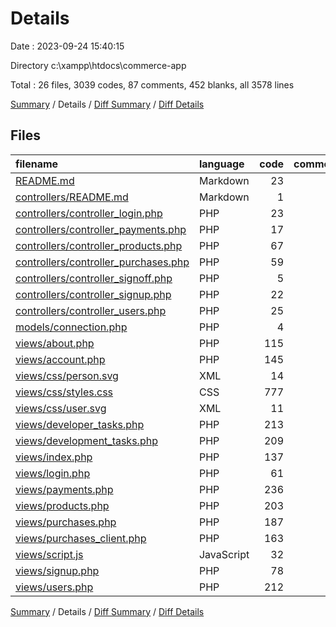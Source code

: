 # Details

Date : 2023-09-24 15:40:15

Directory c:\\xampp\\htdocs\\commerce-app

Total : 26 files,  3039 codes, 87 comments, 452 blanks, all 3578 lines

[Summary](results.md) / Details / [Diff Summary](diff.md) / [Diff Details](diff-details.md)

## Files
| filename | language | code | comment | blank | total |
| :--- | :--- | ---: | ---: | ---: | ---: |
| [README.md](/README.md) | Markdown | 23 | 0 | 7 | 30 |
| [controllers/README.md](/controllers/README.md) | Markdown | 1 | 0 | 0 | 1 |
| [controllers/controller_login.php](/controllers/controller_login.php) | PHP | 23 | 2 | 4 | 29 |
| [controllers/controller_payments.php](/controllers/controller_payments.php) | PHP | 17 | 0 | 4 | 21 |
| [controllers/controller_products.php](/controllers/controller_products.php) | PHP | 67 | 8 | 15 | 90 |
| [controllers/controller_purchases.php](/controllers/controller_purchases.php) | PHP | 59 | 6 | 14 | 79 |
| [controllers/controller_signoff.php](/controllers/controller_signoff.php) | PHP | 5 | 0 | 1 | 6 |
| [controllers/controller_signup.php](/controllers/controller_signup.php) | PHP | 22 | 0 | 0 | 22 |
| [controllers/controller_users.php](/controllers/controller_users.php) | PHP | 25 | 0 | 7 | 32 |
| [models/connection.php](/models/connection.php) | PHP | 4 | 2 | 2 | 8 |
| [views/about.php](/views/about.php) | PHP | 115 | 0 | 11 | 126 |
| [views/account.php](/views/account.php) | PHP | 145 | 1 | 28 | 174 |
| [views/css/person.svg](/views/css/person.svg) | XML | 14 | 0 | 1 | 15 |
| [views/css/styles.css](/views/css/styles.css) | CSS | 777 | 14 | 51 | 842 |
| [views/css/user.svg](/views/css/user.svg) | XML | 11 | 0 | 1 | 12 |
| [views/developer_tasks.php](/views/developer_tasks.php) | PHP | 213 | 8 | 40 | 261 |
| [views/development_tasks.php](/views/development_tasks.php) | PHP | 209 | 7 | 34 | 250 |
| [views/index.php](/views/index.php) | PHP | 137 | 1 | 28 | 166 |
| [views/login.php](/views/login.php) | PHP | 61 | 3 | 18 | 82 |
| [views/payments.php](/views/payments.php) | PHP | 236 | 6 | 39 | 281 |
| [views/products.php](/views/products.php) | PHP | 203 | 5 | 28 | 236 |
| [views/purchases.php](/views/purchases.php) | PHP | 187 | 5 | 28 | 220 |
| [views/purchases_client.php](/views/purchases_client.php) | PHP | 163 | 5 | 24 | 192 |
| [views/script.js](/views/script.js) | JavaScript | 32 | 6 | 19 | 57 |
| [views/signup.php](/views/signup.php) | PHP | 78 | 3 | 21 | 102 |
| [views/users.php](/views/users.php) | PHP | 212 | 5 | 27 | 244 |

[Summary](results.md) / Details / [Diff Summary](diff.md) / [Diff Details](diff-details.md)